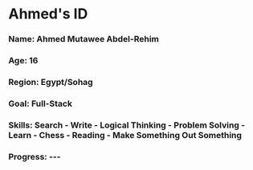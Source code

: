 <div>
  <h1>Ahmed's ID </h1>
  <h3>Name: Ahmed Mutawee Abdel-Rehim</h3>
  <h3>Age: 16</h3>
  <h3>Region: Egypt/Sohag</h3>
  <h3>Goal: Full-Stack</h3>
  <h3>Skills: Search - Write - Logical Thinking - Problem Solving - Learn - Chess - Reading - Make Something Out Something </h3>
  <h3>Progress: ---</h3>
</div>
